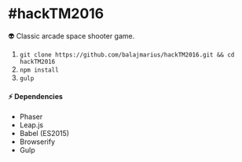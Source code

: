 # #hackTM2016

:alien: Classic arcade space shooter game.

  1. `git clone https://github.com/balajmarius/hackTM2016.git && cd hackTM2016`
  2. `npm install`
  3. `gulp`


#### :zap: Dependencies

  - Phaser
  - Leap.js
  - Babel (ES2015)
  - Browserify
  - Gulp